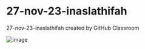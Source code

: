 # 27-nov-23-inaslathifah
27-nov-23-inaslathifah created by GitHub Classroom

![image](https://github.com/revou-fundamental-course/27-nov-23-inaslathifah/assets/118790447/c243e01b-dfc9-4c00-830f-9b8878e57c9f)
